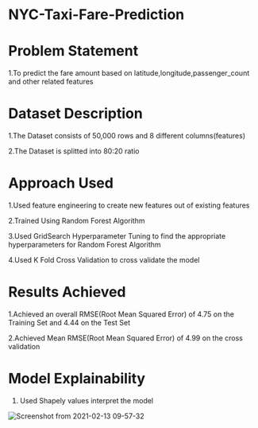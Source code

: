 # NYC-Taxi-Fare-Prediction

# Problem Statement

1.To predict the fare amount based on latitude,longitude,passenger_count and other related features

# Dataset Description
1.The Dataset consists of 50,000 rows and 8 different columns(features)

2.The Dataset is splitted into 80:20 ratio

# Approach Used

1.Used feature engineering to create new features out of existing features

2.Trained Using Random Forest Algorithm

3.Used GridSearch Hyperparameter Tuning to find the appropriate hyperparameters for Random Forest Algorithm

4.Used K Fold Cross Validation to cross validate the model

# Results Achieved

1.Achieved an overall RMSE(Root Mean Squared Error) of 4.75 on the Training Set and 4.44 on the Test Set

2.Achieved Mean RMSE(Root Mean Squared Error) of 4.99 on the cross validation

# Model Explainability

1. Used Shapely values interpret the model

![Screenshot from 2021-02-13 09-57-32](https://user-images.githubusercontent.com/37527532/107841596-283c2980-6de2-11eb-8418-0dc75d555303.png)

